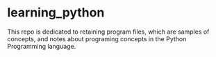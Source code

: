 # learning_python
This repo is dedicated to retaining program files, which are samples of concepts, and notes about programing concepts in the Python Programming language.
